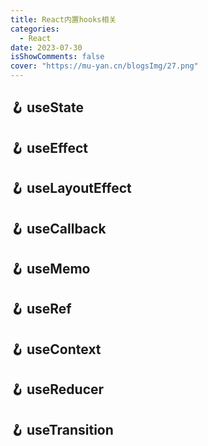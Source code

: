 ```yaml
---
title: React内置hooks相关
categories:
  - React
date: 2023-07-30
isShowComments: false
cover: "https://mu-yan.cn/blogsImg/27.png"
---
```


## 🪝 useState

## 🪝 useEffect

## 🪝 useLayoutEffect

## 🪝 useCallback

## 🪝 useMemo

## 🪝 useRef

## 🪝 useContext

## 🪝 useReducer

## 🪝 useTransition

